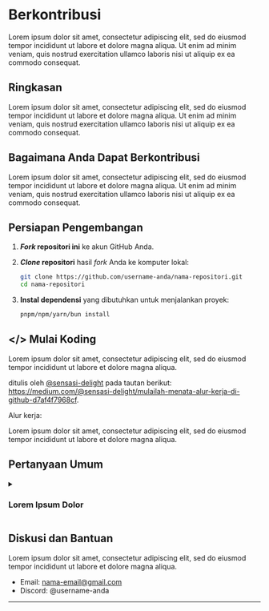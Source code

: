 # Berkontribusi

Lorem ipsum dolor sit amet, consectetur adipiscing elit, sed do eiusmod tempor incididunt ut labore et dolore magna aliqua. Ut enim ad minim veniam, quis nostrud exercitation ullamco laboris nisi ut aliquip ex ea commodo consequat.

## Ringkasan

Lorem ipsum dolor sit amet, consectetur adipiscing elit, sed do eiusmod tempor incididunt ut labore et dolore magna aliqua. Ut enim ad minim veniam, quis nostrud exercitation ullamco laboris nisi ut aliquip ex ea commodo consequat.

## Bagaimana Anda Dapat Berkontribusi

Lorem ipsum dolor sit amet, consectetur adipiscing elit, sed do eiusmod tempor incididunt ut labore et dolore magna aliqua. Ut enim ad minim veniam, quis nostrud exercitation ullamco laboris nisi ut aliquip ex ea commodo consequat.

## Persiapan Pengembangan

1. **_Fork_ repositori ini** ke akun GitHub Anda.

2. **_Clone_ repositori** hasil _fork_ Anda ke komputer lokal:

   ```bash
   git clone https://github.com/username-anda/nama-repositori.git
   cd nama-repositori
   ```

3. **Instal dependensi** yang dibutuhkan untuk menjalankan proyek:

   ```bash
   pnpm/npm/yarn/bun install
   ```

## </> Mulai Koding

Lorem ipsum dolor sit amet, consectetur adipiscing elit, sed do eiusmod tempor incididunt ut labore et dolore magna aliqua.

ditulis oleh [@sensasi-delight](https://sensasi-delight.medium.com) pada tautan berikut: https://medium.com/@sensasi-delight/mulailah-menata-alur-kerja-di-github-d7af4f7968cf.

Alur kerja:

Lorem ipsum dolor sit amet, consectetur adipiscing elit, sed do eiusmod tempor incididunt ut labore et dolore magna aliqua.

## Pertanyaan Umum

<details>
   <summary>
      <h3>Lorem Ipsum Dolor</h3>
   </summary>
   
  Lorem ipsum dolor sit amet, consectetur adipiscing elit, sed do eiusmod tempor incididunt ut labore et dolore magna aliqua. Ut enim ad minim veniam, quis nostrud exercitation ullamco laboris nisi ut aliquip ex ea commodo consequat.
</details>

## Diskusi dan Bantuan

Lorem ipsum dolor sit amet, consectetur adipiscing elit, sed do eiusmod tempor incididunt ut labore et dolore magna aliqua.

- Email: nama-email@gmail.com
- Discord: @username-anda


---